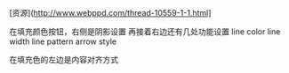 [资源](http://www.webppd.com/thread-10559-1-1.html]

在填充颜色按钮，右侧是阴影设置
再接着右边还有几处功能设置
line color
line width
line pattern
arrow style

在填充色的左边是内容对齐方式
